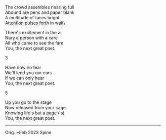 The crowd assembles nearing full\
Abound are pens and paper blank\
A multitude of faces bright\
Attention pulses forth in wait\

There's excitement in the air\
Nary a person with a care\
All who came to see the fare\
You, the next great poet.

3

Have now no fear\
We'll lend you our ears\
If we can only hear\
You, the next great poet.

5

Up you go to the stage\
Now released from your cage\
Knowing life's but a page (is)\
You, the next great poet.

-----

Orig. ~Feb 2023
Spine